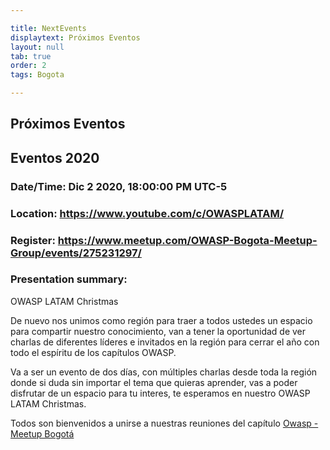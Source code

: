 ```yaml
---

title: NextEvents
displaytext: Próximos Eventos
layout: null
tab: true
order: 2
tags: Bogota

---
```


## Próximos Eventos

## Eventos 2020

### Date/Time: Dic 2 2020, 18:00:00 PM UTC-5
### Location: https://www.youtube.com/c/OWASPLATAM/
### Register: https://www.meetup.com/OWASP-Bogota-Meetup-Group/events/275231297/
### Presentation summary:

OWASP LATAM Christmas

De nuevo nos unimos como región para traer a todos ustedes un espacio para compartir nuestro conocimiento, van a tener la oportunidad de ver charlas de diferentes líderes e invitados en la región para cerrar el año con todo el espíritu de los capítulos OWASP.

Va a ser un evento de dos días, con múltiples charlas desde toda la región donde si duda sin importar el tema que quieras aprender, vas a poder disfrutar de un espacio para tu interes, te esperamos en nuestro OWASP LATAM Christmas.

Todos son bienvenidos a unirse a nuestras reuniones del capítulo
[Owasp - Meetup Bogotá](https://www.meetup.com/es-ES/OWASP-Bogota-Meetup-Group/)
